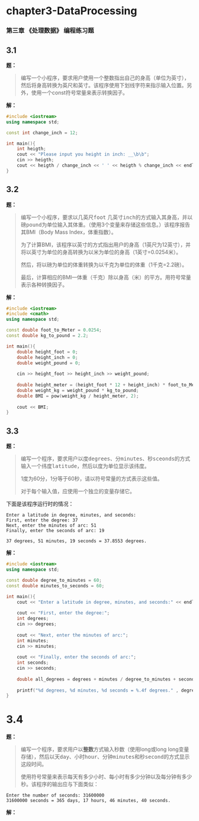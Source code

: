 # chapter3-DataProcessing

### 第三章 《处理数据》 编程练习题



## 3.1

**题：**

> 编写一个小程序，要求用户使用一个整数指出自己的身高（单位为英寸），然后将身高转换为英尺和英寸。该程序使用下划线字符来指示输入位置。另外，使用一个const符号常量来表示转换因子。	

**解：**

```c++
#include <iostream>
using namespace std;

const int change_inch = 12;

int main(){
    int heigth;
    cout << "Please input you height in inch: __\b\b";
    cin >> heigth;
    cout << heigth / change_inch << ' ' << heigth % change_inch << endl;
}
```



## 3.2

**题：**

> 编写一个小程序，要求以几英尺<kbd>foot</kbd> 几英寸<kbd>inch</kbd>的方式输入其身高，并以磅<kbd>pound</kbd>为单位输入其体重。（使用3个变量来存储这些信息。）该程序报告其BMI（Body Mass Index，体重指数）。
>
> 为了计算BMI，该程序以英寸的方式指出用户的身高（1英尺为12英寸），并将以英寸为单位的身高转换为以米为单位的身高（1英寸=0.0254米）。
>
> 然后，将以磅为单位的体重转换为以千克为单位的体重（1千克=2.2磅）。
>
> 最后，计算相应的BMI—体重（千克）除以身高（米）的平方。用符号常量表示各种转换因子。

**解：**

```c++
#include <iostream>
#include <cmath>
using namespace std;

const double foot_to_Meter = 0.0254;
const double kg_to_pound = 2.2;

int main(){
    double height_foot = 0;
    double height_inch = 0;
    double weight_pound = 0;
    
    cin >> height_foot >> height_inch >> weight_pound;
      
    double height_meter = (height_foot * 12 + height_inch) * foot_to_Meter;
    double weight_kg = weight_pound * kg_to_pound;
    double BMI = pow(weight_kg / height_meter, 2);
    
    cout << BMI;
}
```



## 3.3

**题：** 

> 编写一个程序，要求用户以度<kbd>degrees</kbd>、分<kbd>minutes</kbd>、秒<kbd>sceonds</kbd>的方式输入一个纬度<kbd>latitude</kbd>，然后以度为单位显示该纬度。
>
> 1度为60分，1分等于60秒，请以符号常量的方式表示这些值。
>
> 对于每个输入值，应使用一个独立的变量存储它。 

下面是该程序运行时的情况：

```
Enter a latitude in degree, minutes, and seconds:
First, enter the degree: 37
Next, enter the minutes of arc: 51
Finally, enter the seconds of arc: 19

37 degrees, 51 minutes, 19 seconds = 37.8553 degrees.
```

**解：**

```c++
#include <iostream>
using namespace std;

const double degree_to_minutes = 60;
const double minutes_to_seconds = 60;

int main(){
    cout << "Enter a latitude in degree, minutes, and seconds:" << endl;
    
    cout << "First, enter the degree:";
    int degrees;
    cin >> degrees;
    
    cout << "Next, enter the minutes of arc:";
    int minutes;
    cin >> minutes;
    
    cout << "Finally, enter the seconds of arc:";
    int seconds;
    cin >> seconds;
    
    double all_degrees = degrees + minutes / degree_to_minutes + seconds / minutes_to_seconds / degree_to_minutes;
    
    printf("%d degrees, %d minutes, %d seconds = %.4f degrees." , degrees, minutes, seconds, all_degrees);
}
```



# 3.4

**题：**

> 编写一个程序，要求用户以**整数**方式输入秒数（使用long或long long变量存储），然后以天<kbd>day</kbd>、小时<kbd>hour</kbd>、分钟<kbd>minutes</kbd>和秒<kbd>second</kbd>的方式显示这段时间。
>
> 使用符号常量来表示每天有多少小时、每小时有多少分钟以及每分钟有多少秒。该程序的输出应与下面类似：

```
Enter the number of seconds: 31600000
31600000 seconds = 365 days, 17 hours, 46 minutes, 40 seconds.
```

**解：**

